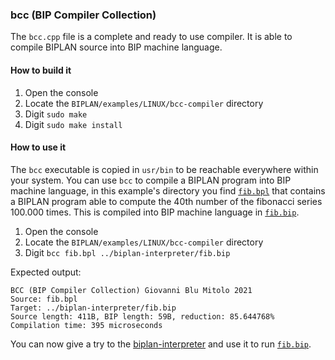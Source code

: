 ### bcc (BIP Compiler Collection)
The `bcc.cpp` file is a complete and ready to use compiler. It is able to compile BIPLAN source into BIP machine language.

#### How to build it
1. Open the console
2. Locate the `BIPLAN/examples/LINUX/bcc-compiler` directory
3. Digit `sudo make`
4. Digit `sudo make install`

#### How to use it
The `bcc` executable is copied in `usr/bin` to be reachable everywhere within your system. You can use `bcc` to compile a BIPLAN program into BIP machine language, in this example's directory you find [`fib.bpl`](fib.bpl) that contains a BIPLAN program able to compute the 40th number of the fibonacci series 100.000 times. This is compiled into BIP machine language in [`fib.bip`](../biplan-interpreter/fib.bip).

1. Open the console
2. Locate the `BIPLAN/examples/LINUX/bcc-compiler` directory
3. Digit `bcc fib.bpl ../biplan-interpreter/fib.bip`

Expected output:
```
BCC (BIP Compiler Collection) Giovanni Blu Mitolo 2021
Source: fib.bpl
Target: ../biplan-interpreter/fib.bip
Source length: 411B, BIP length: 59B, reduction: 85.644768%
Compilation time: 395 microseconds
```

You can now give a try to the [biplan-interpreter](../biplan-interpreter) and use it to run [`fib.bip`](../biplan-interpreter/fib.bip).
